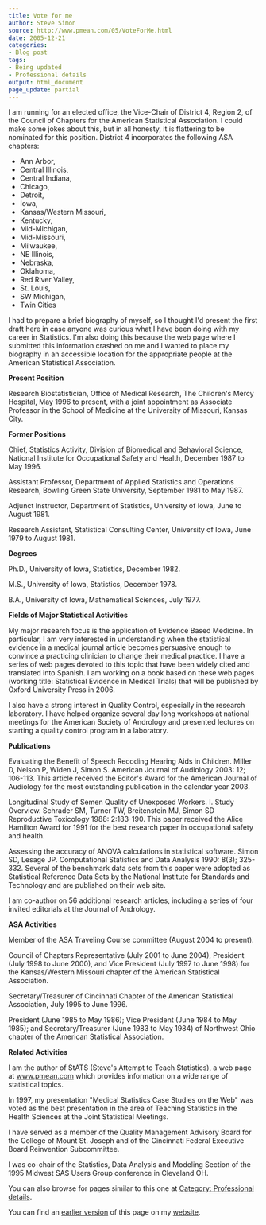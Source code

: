 ```yaml
---
title: Vote for me
author: Steve Simon
source: http://www.pmean.com/05/VoteForMe.html
date: 2005-12-21
categories:
- Blog post
tags:
- Being updated
- Professional details
output: html_document
page_update: partial
---
```


I am running for an elected office, the Vice-Chair of District 4, Region
2, of the Council of Chapters for the American Statistical Association.
I could make some jokes about this, but in all honesty, it is flattering
to be nominated for this position. District 4 incorporates the following
ASA chapters:

- Ann Arbor,
- Central Illinois,
- Central Indiana,
- Chicago,
- Detroit,
- Iowa,
- Kansas/Western Missouri,
- Kentucky,
- Mid-Michigan,
- Mid-Missouri,
- Milwaukee,
- NE Illinois,
- Nebraska,
- Oklahoma,
- Red River Valley,
- St. Louis,
- SW Michigan,
- Twin Cities

I had to prepare a brief biography of myself, so I thought I'd present
the first draft here in case anyone was curious what I have been doing
with my career in Statistics. I'm also doing this because the web page
where I submitted this information crashed on me and I wanted to place
my biography in an accessible location for the appropriate people at the
American Statistical Association.

**Present Position**

Research Biostatistician, Office of Medical Research, The Children's
Mercy Hospital, May 1996 to present, with a joint appointment as
Associate Professor in the School of Medicine at the University of
Missouri, Kansas City.

**Former Positions**

Chief, Statistics Activity, Division of Biomedical and Behavioral
Science, National Institute for Occupational Safety and Health,
December 1987 to May 1996.

Assistant Professor, Department of Applied Statistics and Operations
Research, Bowling Green State University, September 1981 to May 1987.

Adjunct Instructor, Department of Statistics, University of Iowa, June
to August 1981.

Research Assistant, Statistical Consulting Center, University of Iowa,
June 1979 to August 1981.

**Degrees**

Ph.D., University of Iowa, Statistics, December 1982.

M.S., University of Iowa, Statistics, December 1978.

B.A., University of Iowa, Mathematical Sciences, July 1977.

**Fields of Major Statistical Activities**

My major research focus is the application of Evidence Based Medicine.
In particular, I am very interested in understanding when the
statistical evidence in a medical journal article becomes persuasive
enough to convince a practicing clinician to change their medical
practice. I have a series of web pages devoted to this topic that have
been widely cited and translated into Spanish. I am working on a book
based on these web pages (working title: Statistical Evidence in
Medical Trials) that will be published by Oxford University Press in
2006.

I also have a strong interest in Quality Control, especially in the
research laboratory. I have helped organize several day long workshops
at national meetings for the American Society of Andrology and
presented lectures on starting a quality control program in a
laboratory.

**Publications**

Evaluating the Benefit of Speech Recoding Hearing Aids in Children.
Miller D, Nelson P, Widen J, Simon S. American Journal of Audiology
2003: 12; 106-113. This article received the Editor's Award for the
American Journal of Audiology for the most outstanding publication in
the calendar year 2003.

Longitudinal Study of Semen Quality of Unexposed Workers. I. Study
Overview. Schrader SM, Turner TW, Breitenstein MJ, Simon SD
Reproductive Toxicology 1988: 2:183-190. This paper received the Alice
Hamilton Award for 1991 for the best research paper in occupational
safety and health.

Assessing the accuracy of ANOVA calculations in statistical software.
Simon SD, Lesage JP. Computational Statistics and Data Analysis 1990:
8(3); 325-332. Several of the benchmark data sets from this paper were
adopted as Statistical Reference Data Sets by the National Institute
for Standards and Technology and are published on their web site.

I am co-author on 56 additional research articles, including a series
of four invited editorials at the Journal of Andrology.

**ASA Activities**

Member of the ASA Traveling Course committee (August 2004 to present).

Council of Chapters Representative (July 2001 to June 2004), President
(July 1998 to June 2000), and Vice President (July 1997 to June 1998)
for the Kansas/Western Missouri chapter of the American Statistical
Association.

Secretary/Treasurer of Cincinnati Chapter of the American Statistical
Association, July 1995 to June 1996.

President (June 1985 to May 1986); Vice President (June 1984 to May
1985); and Secretary/Treasurer (June 1983 to May 1984) of Northwest
Ohio chapter of the American Statistical Association.

**Related Activities**

I am the author of StATS (Steve's Attempt to Teach Statistics), a web
page at www.pmean.com which provides information on a
wide range of statistical topics.

In 1997, my presentation "Medical Statistics Case Studies on the
Web" was voted as the best presentation in the area of Teaching
Statistics in the Health Sciences at the Joint Statistical Meetings.

I have served as a member of the Quality Management Advisory Board for
the College of Mount St. Joseph and of the Cincinnati Federal
Executive Board Reinvention Subcommittee.

I was co-chair of the Statistics, Data Analysis and Modeling Section
of the 1995 Midwest SAS Users Group conference in Cleveland OH.

You can also browse
for pages similar to this one at [Category: Professional
details](../category/ProfessionalDetails.html).

You can find an [earlier version][sim1] of this page on my [website][sim2].

[sim1]: http://www.pmean.com/05/VoteForMe.html
[sim2]: http://www.pmean.com

